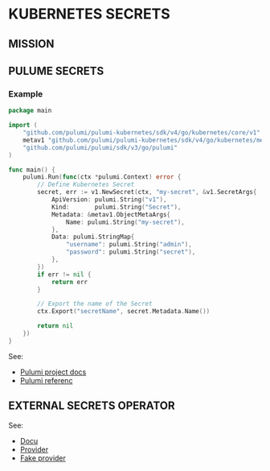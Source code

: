 KUBERNETES SECRETS
==================

MISSION
-------



PULUME SECRETS
--------------

### Example

```go
package main

import (
	"github.com/pulumi/pulumi-kubernetes/sdk/v4/go/kubernetes/core/v1"
	metav1 "github.com/pulumi/pulumi-kubernetes/sdk/v4/go/kubernetes/meta/v1"
	"github.com/pulumi/pulumi/sdk/v3/go/pulumi"
)

func main() {
	pulumi.Run(func(ctx *pulumi.Context) error {
		// Define Kubernetes Secret
		secret, err := v1.NewSecret(ctx, "my-secret", &v1.SecretArgs{
			ApiVersion: pulumi.String("v1"),
			Kind:       pulumi.String("Secret"),
			Metadata: &metav1.ObjectMetaArgs{
				Name: pulumi.String("my-secret"),
			},
			Data: pulumi.StringMap{
				"username": pulumi.String("admin"),
				"password": pulumi.String("secret"),
			},
		})
		if err != nil {
			return err
		}

		// Export the name of the Secret
		ctx.Export("secretName", secret.Metadata.Name())

		return nil
	})
}
```


See:
- [Pulumi project docs](pulumi.md)
- [Pulumi referenc](https://www.pulumi.com/registry/packages/kubernetes/api-docs/core/v1/secret/)


EXTERNAL SECRETS OPERATOR
-------------------------


See:
- [Docu](https://external-secrets.io/latest/)
- [Provider](https://external-secrets.io/latest/provider/aws-secrets-manager/)
- [Fake provider](https://external-secrets.io/latest/provider/fake/)